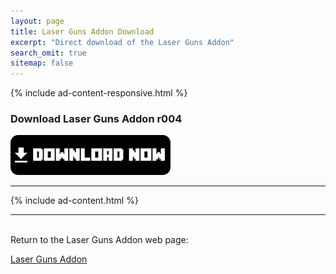 ```yaml
---
layout: page
title: Laser Guns Addon Download
excerpt: "Direct download of the Laser Guns Addon"
search_omit: true
sitemap: false
---
```


{% include ad-content-responsive.html %}

### Download Laser Guns Addon r004

<a href="https://github.com/Desno365/DesnoGuns-Mod/releases/download/r021/Laser_Guns_Addon_r004_Desno365.modpkg">
	<img alt="Download now"
		src="/images/download-now.png" />
</a>

---

{% include ad-content.html %}

---

<br>Return to the Laser Guns Addon web page:

<div markdown="0"><a href="{{ site.url }}/minecraft/laser-mod/#downloads" class="btn">Laser Guns Addon</a></div>


